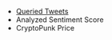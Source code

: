 - [Queried Tweets](https://github.com/HCI-Blockchain/ICWSM-2023/tree/main/data/queried_tweets)
- Analyzed Sentiment Score 
- CryptoPunk Price
